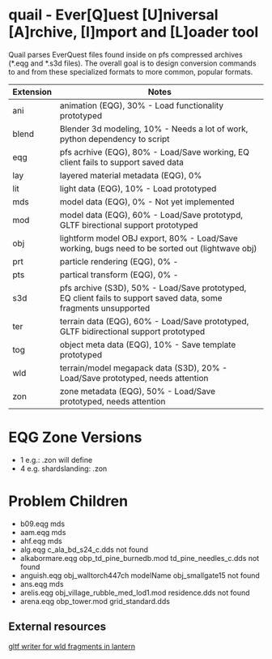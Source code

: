 # quail - Ever[Q]uest [U]niversal [A]rchive, [I]mport and [L]oader tool

Quail parses EverQuest files found inside on pfs compressed archives (*.eqg and *.s3d files). The overall goal is to design conversion commands to and from these specialized formats to more common, popular formats.

Extension|Notes
---|---
ani|animation (EQG), 30% - Load functionality prototyped
blend|Blender 3d modeling, 10% - Needs a lot of work, python dependency to script
eqg|pfs acrhive (EQG), 80% - Load/Save working, EQ client fails to support saved data
lay|layered material metadata (EQG), 0%
lit|light data (EQG), 10% - Load prototyped
mds|model data (EQG), 0% - Not yet implemented
mod|model data (EQG), 60% - Load/Save prototypd, GLTF birectional support prototyped
obj|lightform model OBJ export, 80% - Load/Save working, bugs need to be sorted out (lightwave obj)
prt|particle rendering (EQG), 0% -
pts|partical transform (EQG), 0% - 
s3d|pfs archive (S3D), 50% - Load/Save prototyped, EQ client fails to support saved data, some fragments unsupported
ter|terrain data (EQG), 60% - Load/Save prototyped, GLTF bidirectional support prototyped
tog|object meta data (EQG), 10% - Save template prototyped
wld|terrain/model megapack data (S3D), 20% - Load/Save prototyped, needs attention
zon|zone metadata (EQG), 50% - Load/Save prototyped, needs attention

# EQG Zone Versions

- 1 e.g.: .zon will define
- 4 e.g. shardslanding: .zon 


# Problem Children
- b09.eqg mds
- aam.eqg mds
- ahf.eqg mds
- alg.eqg c_ala_bd_s24_c.dds not found
- alkabormare.eqg obp_td_pine_burnedb.mod td_pine_needles_c.dds not found
- anguish.eqg obj_walltorch447ch modelName obj_smallgate15 not found
- ans.eqg mds
- arelis.eqg obj_village_rubble_med_lod1.mod residence.dds not found
- arena.eqg obp_tower.mod grid_standard.dds
## External resources

[gltf writer for wld fragments in lantern](https://github.com/vermadas/LanternExtractor/blob/vermadas/multi_inject/LanternExtractor/EQ/Wld/Exporters/GltfWriter.cs)
